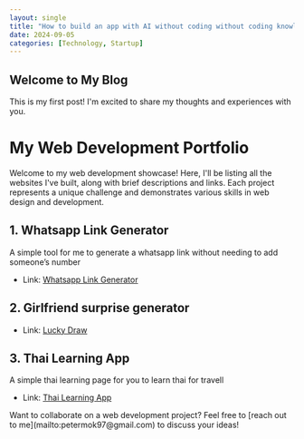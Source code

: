 ```yaml
---
layout: single
title: "How to build an app with AI without coding without coding knowledge? Thai language learning App"
date: 2024-09-05
categories: [Technology, Startup]
---
```


## Welcome to My Blog

This is my first post! I'm excited to share my thoughts and experiences with you.

# My Web Development Portfolio

Welcome to my web development showcase! Here, I'll be listing all the websites I've built, along with brief descriptions and links. Each project represents a unique challenge and demonstrates various skills in web design and development.

## 1. Whatsapp Link Generator

A simple tool for me to generate a whatsapp link without needing to add someone’s number

- Link: [Whatsapp Link Generator](/whatsapp.html)

## 2. Girlfriend surprise generator

- Link: [Lucky Draw](/lucky_draw.html)

## 3. Thai Learning App

A simple thai learning page for you to learn thai for travell

- Link: [Thai Learning App](https://thai-learning.netlify.app/)

<aside>
Want to collaborate on a web development project? Feel free to [reach out to me](mailto:petermok97@gmail.com) to discuss your ideas!

</aside>